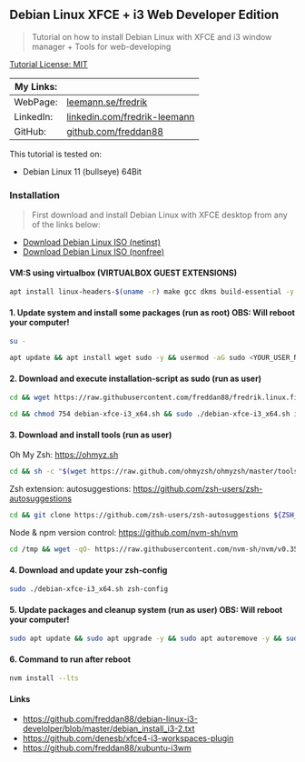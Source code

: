 ## Debian Linux XFCE + i3 Web Developer Edition

> Tutorial on how to install Debian Linux with XFCE and i3 window manager + Tools for web-developing

[Tutorial License: MIT](https://choosealicense.com/licenses/mit/)

| My Links: |                                                                                      |
| --------- | ------------------------------------------------------------------------------------ |
| WebPage:  | [leemann.se/fredrik](http://www.leemann.se/fredrik)                                  |
| LinkedIn: | [linkedin.com/fredrik-leemann](https://se.linkedin.com/in/fredrik-leemann-821b19110) |
| GitHub:   | [github.com/freddan88](https://github.com/freddan88)                                 |

This tutorial is tested on:

-   Debian Linux 11 (bullseye) 64Bit

### Installation

> First download and install Debian Linux with XFCE desktop from any of the links below:

-   [Download Debian Linux ISO (netinst)](https://www.debian.org/download)
-   [Download Debian Linux ISO (nonfree)](https://cdimage.debian.org/cdimage/unofficial/non-free/cd-including-firmware)

#### VM:S using virtualbox (VIRTUALBOX GUEST EXTENSIONS)

```bash
apt install linux-headers-$(uname -r) make gcc dkms build-essential -y
```

#### 1. Update system and install some packages (run as root) OBS: Will reboot your computer!

```bash
su -
```

```bash
apt update && apt install wget sudo -y && usermod -aG sudo <YOUR_USER_NAME> && apt upgrade -y && reboot
```

#### 2. Download and execute installation-script as sudo (run as user)

```bash
cd && wget https://raw.githubusercontent.com/freddan88/fredrik.linux.files/main/i3/debian-xfce-i3_x64.sh -O debian-xfce-i3_x64.sh
```

```bash
cd && chmod 754 debian-xfce-i3_x64.sh && sudo ./debian-xfce-i3_x64.sh install
```

#### 3. Download and install tools (run as user)

Oh My Zsh: https://ohmyz.sh

```bash
cd && sh -c "$(wget https://raw.github.com/ohmyzsh/ohmyzsh/master/tools/install.sh -O -)"
```

Zsh extension: autosuggestions: https://github.com/zsh-users/zsh-autosuggestions

```bash
cd && git clone https://github.com/zsh-users/zsh-autosuggestions ${ZSH_CUSTOM:-~/.oh-my-zsh/custom}/plugins/zsh-autosuggestions
```

Node & npm version control: https://github.com/nvm-sh/nvm

```bash
cd /tmp && wget -qO- https://raw.githubusercontent.com/nvm-sh/nvm/v0.35.3/install.sh | bash
```

#### 4. Download and update your zsh-config

```bash
sudo ./debian-xfce-i3_x64.sh zsh-config
```

#### 5. Update packages and cleanup system (run as user) OBS: Will reboot your computer!

```bash
sudo apt update && sudo apt upgrade -y && sudo apt autoremove -y && sudo reboot
```

#### 6. Command to run after reboot

```bash
nvm install --lts
```

#### Links

-   https://github.com/freddan88/debian-linux-i3-develolper/blob/master/debian_install_i3-2.txt
-   https://github.com/denesb/xfce4-i3-workspaces-plugin
-   https://github.com/freddan88/xubuntu-i3wm
